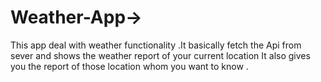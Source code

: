 # Weather-App-> 
This app deal with weather functionality .It basically fetch the Api from sever and shows the weather report of your current location 
It also gives you the report of those location whom you want to know .
